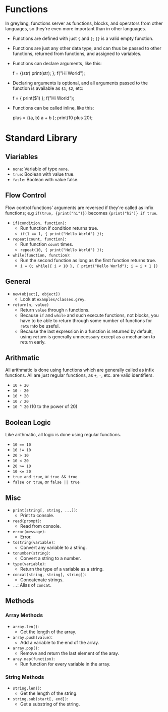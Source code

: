 # Functions

In greylang, functions server as functions, blocks, and operators from other
languages, so they're even more important than in other languages.

* Functions are defined with just `{` and `}`; `{}` is a valid empty function.
* Functions are just any other data type, and can thus be passed to other
  functions, returned from functions, and assigned to variables.
* Functions can declare arguments, like this:

	f = {(str)
		print(str);
	};
	f("Hi World");

* Declaring arguments is optional, and all arguments passed to the function is
  available as `$1`, `$2`, etc:

	f = { print($1) };
	f("Hi World");

* Functions can be called inline, like this:

	plus = {(a, b) a + b };
	print(10 plus 20);

# Standard Library

## Viariables

* `none`: Variable of type `none`.
* `true`: Boolean with value true.
* `fasle`: Boolean with value false.

## Flow Control

Flow control functions' arguments are reversed if they're called as infix
functions; e.g `if(true, {print("hi")})` becomes `{print("hi")} if true`.

* `if(condition, function)`:
	* Run function if condition returns true.
	* `if(1 == 1, { print("Hello World") });`
* `repeat(count, function)`:
	* Run function `count` times.
	* `repeat(10, { print("Hello World") });`
* `while(function, function)`:
	* Run the second function as long as the first function returns true.
	* `i = 0; while({ i < 10 }, { print("Hello World"); i = i + 1 })`

## General

* `new(object[, object])`
	* Look at `examples/classes.grey`.
* `return(n, value)`
	* Return `value` through `n` functions.
	* Because `if` and `while` and such execute functions, not blocks,
	  you have to be able to return through some number of functions for
	  `return`to be useful.
	* Because the last expression in a function is returned by default, using
	  `return` is generally unnecessary except as a mechanism to return early.

## Arithmatic

All arithmatic is done using functions which are generally called as infix
functions. All are just regular functions, as `+`, `-`, etc. are valid
identifiers.

* `10 + 20`
* `10 - 20`
* `10 * 20`
* `10 / 20`
* `10 ^ 20` (10 to the power of 20)

## Boolean Logic

Like arithmatic, all logic is done using regular functions.

* `10 == 10`
* `10 != 10`
* `20 > 10`
* `10 < 20`
* `20 >= 10`
* `10 <= 20`
* `true and true`, or `true && true`
* `false or true`, or `false || true`

## Misc

* `print(string[, string, ...])`:
	* Print to console.
* `read(prompt)`:
	* Read from console.
* `error(message)`:
	* Error.
* `tostring(variable)`:
	* Convert any variable to a string.
* `tonumber(string)`:
	* Convert a string to a number.
* `type(variable)`:
	* Return the type of a variable as a string.
* `concat(string, string[, string])`:
	* Concatenate strings.
* `..`: Alias of `concat`.

## Methods

### Array Methods

* `array.len()`:
	* Get the length of the array.
* `array.push(value)`:
	* Add a variable to the end of the array.
* `array.pop()`:
	* Remove and return the last element of the aray.
* `aray.map(function)`:
	* Run function for every variable in the array.

### String Methods

* `string.len()`:
	* Get the length of the string.
* `string.sub(start[, end])`:
	* Get a substring of the string.
